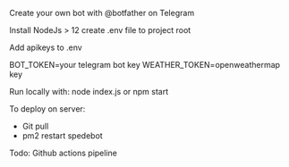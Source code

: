 Create your own bot with @botfather on Telegram

Install NodeJs > 12
create .env file to project root

Add apikeys to .env

BOT_TOKEN=your telegram bot key
WEATHER_TOKEN=openweathermap key

Run locally with: node index.js or npm start

To deploy on server:

- Git pull
- pm2 restart spedebot

Todo:
Github actions pipeline